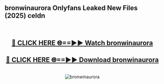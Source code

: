 <h2>bronwinaurora Onlyfans Leaked New Files (2025) celdn</h2>
<br>
<div align="center">
<h2><a href="https://mediafiles.top/bronwinaurora&ref=git" rel="nofollow">🔴 CLICK HERE 🌐==►► Watch bronwinaurora</a></h2>
<h2><a href="https://mediafiles.top/bronwinaurora&ref=git" rel="nofollow">🔴 CLICK HERE 🌐==►► Download bronwinaurora</a></h2>
<br>
<a href="https://mediafiles.top/bronwinaurora&ref=git" rel="nofollow" data-target="animated-image.originalLink"><img src="https://i.ibb.co.com/xMMVF88/686577567.gif" alt="bronwinaurora" style="max-width: 100%; display: inline-block;" data-target="animated-image.originalImage"></a>
</div>
<br>
<br>